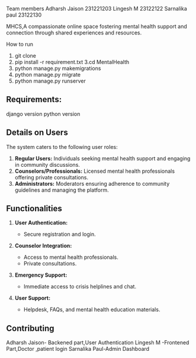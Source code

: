 Team members
Adharsh Jaison 231221203
Lingesh M 23122122
Sarnalika paul 23122130

MHCS,A compassionate online space fostering mental health support and connection through shared experiences and resources.

How to run

1. git clone
2. pip install -r requirement.txt
3.cd MentalHealth
4. python manage.py makemigrations
5. python manage.py migrate
6. python manage.py runserver
## Requirements:
django version
python version

## Details on Users
The system caters to the following user roles:

1. **Regular Users:** Individuals seeking mental health support and engaging in community discussions.
2. **Counselors/Professionals:** Licensed mental health professionals offering private consultations.
3. **Administrators:** Moderators ensuring adherence to community guidelines and managing the platform.

## Functionalities
1. **User Authentication:**
   - Secure registration and login.

2. **Counselor Integration:**
   - Access to mental health professionals.
   - Private consultations.

3. **Emergency Support:**
   - Immediate access to crisis helplines and chat.

4. **User Support:**
   - Helpdesk, FAQs, and mental health education materials.

## Contributing
Adharsh Jaison- Backened part,User Authentication
Lingesh M -Frontened Part,Doctor ,patient login
Sarnalika Paul-Admin Dashboard
